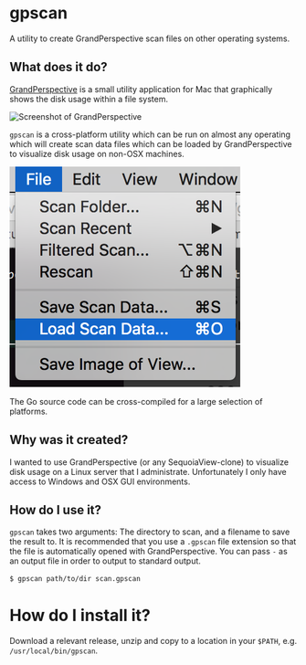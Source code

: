 # gpscan
A utility to create GrandPerspective scan files on other operating systems.

## What does it do?

[GrandPerspective](http://grandperspectiv.sourceforge.net/) is a small utility application for Mac that graphically shows the disk usage within a file system.

![Screenshot of GrandPerspective](resources/screenshot.png?raw=true "GrandPerspective")

`gpscan` is a cross-platform utility which can be run on almost any operating which will create scan data files which can be loaded by GrandPerspective to visualize disk usage on non-OSX machines.

![Screenshot of GrandPerspective's File menu demonstrating the Load Scan Data option](resources/load.png?raw=true "Load Save Data")

The Go source code can be cross-compiled for a large selection of platforms.

## Why was it created?

I wanted to use GrandPerspective (or any SequoiaView-clone) to visualize disk usage on a Linux server that I administrate.
Unfortunately I only have access to Windows and OSX GUI environments.

## How do I use it?

`gpscan` takes two arguments: The directory to scan, and a filename to save the result to.
It is recommended that you use a `.gpscan` file extension so that the file is automatically opened with GrandPerspective.
You can pass `-` as an output file in order to output to standard output.

```bash
$ gpscan path/to/dir scan.gpscan
```

# How do I install it?

Download a relevant release, unzip and copy to a location in your `$PATH`, e.g. `/usr/local/bin/gpscan`.
